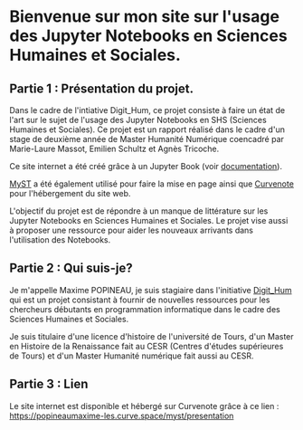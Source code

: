 # Bienvenue sur mon site sur l'usage des Jupyter Notebooks en Sciences Humaines et Sociales.

## Partie 1 : Présentation du projet.

Dans le cadre de l'intiative Digit_Hum, ce projet consiste à faire un état de l'art sur le sujet de l'usage des Jupyter Notebooks en SHS (Sciences Humaines et Sociales).
Ce projet est un rapport réalisé dans le cadre d'un stage de deuxième année de Master Humanité Numérique coencadré par Marie-Laure Massot, Emilien Schultz et Agnès Tricoche.

Ce site internet a été créé grâce à un Jupyter Book (voir [documentation](https://jupyterbook.org/en/stable/intro.html)). 

[MyST](https://myst-tools.org/docs/mystjs/quickstart) a été également utilisé pour faire la mise en page ainsi que [Curvenote](https://curvenote.com/docs/overview) pour l'hébergement du site web.

L'objectif du projet est de répondre à un manque de littérature sur les Jupyter Notebooks en Sciences Humaines et Sociales. Le projet vise aussi à proposer une ressource pour aider les nouveaux arrivants dans l'utilisation des Notebooks.

## Partie 2 : Qui suis-je?

Je m'appelle Maxime POPINEAU, je suis stagiaire dans l'initiative [Digit_Hum](https://digithum.huma-num.fr/) qui est un projet consistant à fournir de nouvelles ressources pour les chercheurs débutants en programmation informatique dans le cadre des Sciences Humaines et Sociales.

Je suis titulaire d'une licence d'histoire de l'université de Tours, d'un Master en Histoire de la Renaissance fait au CESR (Centres d'études supérieures de Tours) et d'un Master Humanité numérique fait aussi au CESR.

## Partie 3 : Lien

Le site internet est disponible et hébergé sur Curvenote grâce à ce lien : https://popineaumaxime-les.curve.space/myst/presentation




